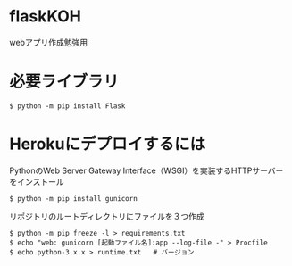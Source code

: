 # flaskKOH
webアプリ作成勉強用

# 必要ライブラリ
```
$ python -m pip install Flask
```

# Herokuにデプロイするには
PythonのWeb Server Gateway Interface（WSGI）を実装するHTTPサーバーをインストール
```
$ python -m pip install gunicorn
```
リポジトリのルートディレクトリにファイルを３つ作成
```
$ python -m pip freeze -l > requirements.txt
$ echo "web: gunicorn [起動ファイル名]:app --log-file -" > Procfile
$ echo python-3.x.x > runtime.txt   # バージョン
```
